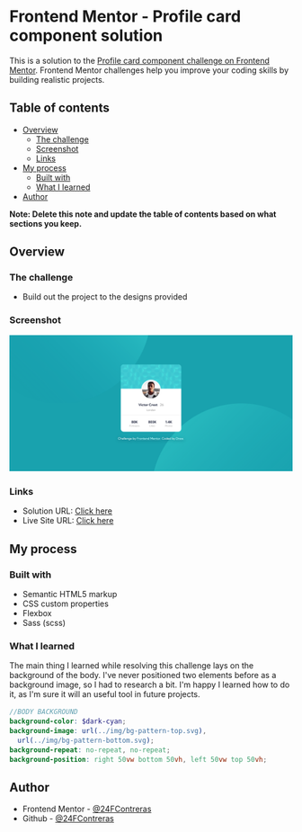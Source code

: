# Frontend Mentor - Profile card component solution

This is a solution to the [Profile card component challenge on Frontend Mentor](https://www.frontendmentor.io/challenges/profile-card-component-cfArpWshJ). Frontend Mentor challenges help you improve your coding skills by building realistic projects.

## Table of contents

- [Overview](#overview)
  - [The challenge](#the-challenge)
  - [Screenshot](#screenshot)
  - [Links](#links)
- [My process](#my-process)
  - [Built with](#built-with)
  - [What I learned](#what-i-learned)
- [Author](#author)

**Note: Delete this note and update the table of contents based on what sections you keep.**

## Overview

### The challenge

- Build out the project to the designs provided

### Screenshot

![](assets/img/screenshot.png)

### Links

- Solution URL: [Click here](https://github.com/24FContreras/FM-profileCardComponent)
- Live Site URL: [Click here](https://24FContreras.github.io/FM-profileCardComponent)

## My process

### Built with

- Semantic HTML5 markup
- CSS custom properties
- Flexbox
- Sass (scss)

### What I learned

The main thing I learned while resolving this challenge lays on the background of the body. I've never positioned two elements before as a background image, so I had to research a bit. I'm happy I learned how to do it, as I'm sure it will an useful tool in future projects.

```scss
//BODY BACKGROUND
background-color: $dark-cyan;
background-image: url(../img/bg-pattern-top.svg),
  url(../img/bg-pattern-bottom.svg);
background-repeat: no-repeat, no-repeat;
background-position: right 50vw bottom 50vh, left 50vw top 50vh;
```

## Author

- Frontend Mentor - [@24FContreras](https://www.frontendmentor.io/profile/24FContreras)
- Github - [@24FContreras](https://github.com/24FContreras)
